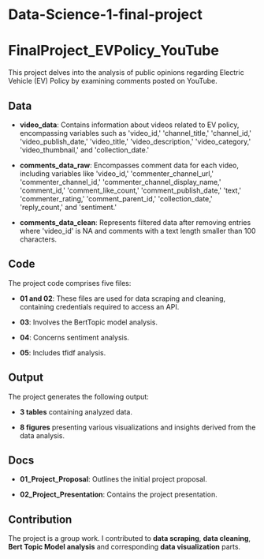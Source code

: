# Data-Science-1-final-project
# FinalProject_EVPolicy_YouTube

This project delves into the analysis of public opinions regarding Electric Vehicle (EV) Policy by examining comments posted on YouTube.

## Data

- **video_data**: Contains information about videos related to EV policy, encompassing variables such as 'video_id,' 'channel_title,' 'channel_id,' 'video_publish_date,' 'video_title,' 'video_description,' 'video_category,' 'video_thumbnail,' and 'collection_date.'
  
- **comments_data_raw**: Encompasses comment data for each video, including variables like 'video_id,' 'commenter_channel_url,' 'commenter_channel_id,' 'commenter_channel_display_name,' 'comment_id,' 'comment_like_count,' 'comment_publish_date,' 'text,' 'commenter_rating,' 'comment_parent_id,' 'collection_date,' 'reply_count,' and 'sentiment.'

- **comments_data_clean**: Represents filtered data after removing entries where 'video_id' is NA and comments with a text length smaller than 100 characters.

## Code

The project code comprises five files:

- **01 and 02**: These files are used for data scraping and cleaning, containing credentials required to access an API.
  
- **03**: Involves the BertTopic model analysis.
  
- **04**: Concerns sentiment analysis.
  
- **05**: Includes tfidf analysis.

## Output

The project generates the following output:

- **3 tables** containing analyzed data.
  
- **8 figures** presenting various visualizations and insights derived from the data analysis.

## Docs

- **01_Project_Proposal**: Outlines the initial project proposal.
  
- **02_Project_Presentation**: Contains the project presentation.

## Contribution
The project is a group work. I contributed to **data scraping**, **data cleaning**, **Bert Topic Model analysis** and corresponding **data visualization** parts.
